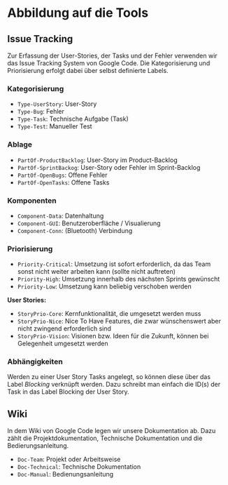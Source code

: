 # Abbildung auf die Tools #

## Issue Tracking ##

Zur Erfassung der User-Stories, der Tasks und der Fehler verwenden wir das Issue Tracking System von Google Code. Die Kategorisierung und Priorisierung erfolgt dabei über selbst definierte Labels.

### Kategorisierung ###

  * `Type-UserStory`: User-Story
  * `Type-Bug`: Fehler
  * `Type-Task`: Technische Aufgabe (Task)
  * `Type-Test`: Manueller Test

### Ablage ###

  * `PartOf-ProductBacklog`: User-Story im Product-Backlog
  * `PartOf-SprintBackog`: User-Story oder Fehler im Sprint-Backlog
  * `PartOf-OpenBugs`: Offene Fehler
  * `PartOf-OpenTasks`: Offene Tasks

### Komponenten ###
  * `Component-Data`: Datenhaltung
  * `Component-GUI`: Benutzeroberfläche / Visualierung
  * `Component-Conn`: (Bluetooth) Verbindung

### Priorisierung ###

  * `Priority-Critical`: Umsetzung ist sofort erforderlich, da das Team sonst nicht weiter arbeiten kann (sollte nicht auftreten)
  * `Priority-High`: Umsetzung innerhalb des nächsten Sprints gewünscht
  * `Priority-Low`: Umsetzung kann beliebig verschoben werden

**User Stories:**
  * `StoryPrio-Core`: Kernfunktionalität, die umgesetzt werden muss
  * `StoryPrio-Nice`: Nice To Have Features, die zwar wünschenswert aber nicht zwingend erforderlich sind
  * `StoryPrio-Vision`: Visionen bzw. Ideen für die Zukunft, können bei Gelegenheit umgesetzt werden

### Abhängigkeiten ###
Werden zu einer User Story Tasks angelegt, so können diese über das Label _Blocking_ verknüpft werden. Dazu schreibt man einfach die ID(s) der Task in das Label Blocking der User Story.

## Wiki ##

In dem Wiki von Google Code legen wir unsere Dokumentation ab. Dazu zählt die Projektdokumentation, Technische Dokumentation und die Bedierungsanleitung.

  * `Doc-Team`: Projekt oder Arbeitsweise
  * `Doc-Technical`:  Technische Dokumentation
  * `Doc-Manual`: Bedienungsanleitung